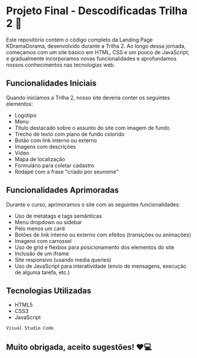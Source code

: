 # Projeto Final - Descodificadas Trilha 2 💖

Este repositório contém o código completo da Landing Page KDramaDorama, desenvolvido durante a Trilha 2. Ao longo dessa jornada, começamos com um site básico em HTML, CSS e um pouco de JavaScript, e gradualmente incorporamos novas funcionalidades e aprofundamos nossos conhecimentos nas tecnologias web.

## Funcionalidades Iniciais

Quando iniciamos a Trilha 2, nosso site deveria conter os seguintes elementos:

- Logotipo
- Menu
- Título destacado sobre o assunto do site com imagem de fundo
- Trecho de texto com plano de fundo colorido
- Botão com link interno ou externo
- Imagens com descrições
- Vídeo
- Mapa de localização
- Formulário para coletar cadastro
- Rodapé com a frase "criado por seunome"

## Funcionalidades Aprimoradas

Durante o curso, aprimoramos o site com as seguintes funcionalidades:

- Uso de metatags e tags semânticas
- Menu dropdown ou sidebar
- Pelo menos um card
- Botões de link interno ou externo com efeitos (transições ou animações)
- Imagens com carrossel
- Uso de grid e flexbox para posicionamento dos elementos do site
- Inclusão de um iframe
- Site responsivo (usando media queries)
- Uso de JavaScript para interatividade (envio de mensagens, execução de alguma tarefa, etc.)

## Tecnologias Utilizadas
- HTML5
- CSS3
- JavaScript

 ```
Visual Studio Code
```

## Muito obrigada, aceito sugestões! ❤️💻

